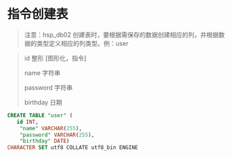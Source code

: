 # 指令创建表

> 注意：hsp_db02 创建表时，要根据需保存的数据创建相应的列，并根据数据的类型定义相应的列类型。例：user

> id 整形 [图形化，指令]
>
> name 字符串
>
> password 字符串
>
> birthday 日期
``` sql 
CREATE TABLE "user" (
   id INT, 
    "name" VARCHAR(255), 
    "password" VARCHAR(255), 
    "birthday" DATE)
CHARACTER SET utf8 COLLATE utf8_bin ENGINE
``` 
